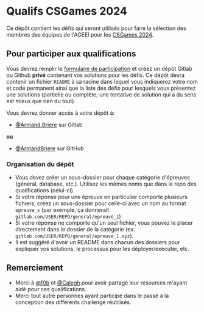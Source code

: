 # Qualifs CSGames 2024

Ce dépôt contient les défis qui seront utilisés pour faire la sélection des membres des équipes de l'AGEEI pour les [CSGames 2024](http://2024.csgames.org/).

## Pour participer aux qualifications

Vous devrez remplir le [formulaire de participation](https://forms.gle/GHDpf8qdPoavJ8GZ7) et créez un dépôt Gitlab ou Github **privé** contenant vos solutions pour les défis.
Ce dépôt devra contenir un fichier `README` à sa racine dans lequel vous indiquerez votre nom et code permanent ainsi que la liste des défis pour lesquels vous présentez une solutions (partielle ou complète; une tentative de solution qui a du sens est mieux que rien du tout).

Vous devrez donner accès à votre dépôt à: 
- [@Armand.Briere](https://gitlab.com/Armand.Briere) sur Gitlab

**ou**

-  [@ArmandBriere](https://github.com/ArmandBriere) sur GitHub

### Organisation du dépôt

- Vous devez créer un sous-dossier pour chaque catégorie d'épreuves (général, database, etc.). Utilisez les mêmes noms que dans le repo des qualifications (celui-ci). 
- Si votre réponse pour une épreuve en particulier comporte plusieurs fichiers, créez un sous-dossier pour celle-ci avec un nom au format `epreuve_x` (par exemple, ça donnerait `gitlab.com/USER/REPO/general/epreuve_1`)
- Si votre réponse ne comporte qu'un seul fichier, vous pouvez le placer directement dans le dossier de la catégorie (ex: `gitlab.com/USER/REPO/general/epreuve_1.xyz`).
- Il est suggéré d'avoir un README dans chacun des dossiers pour expliquer vos solutions, le processus pour les déployer/exécuter, etc.

## Remerciement

- Merci à [@f0b](https://github.com/antifob) et [@Calegh](https://gitlab.com/Calegh) pour avoir partagé leur resources m'ayant aidé pour ces qualifications.
- Merci tout autre personnes ayant participé dans le passé à la conception des différents challenge réutilisés.

[1]: http://2024.csgames.org/
[2]: https://forms.gle/GHDpf8qdPoavJ8GZ7
[3]: mailto:competition@ageei.org
